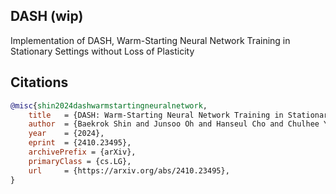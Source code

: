## DASH (wip)

Implementation of DASH, Warm-Starting Neural Network Training in Stationary Settings without Loss of Plasticity

## Citations

```bibtex
@misc{shin2024dashwarmstartingneuralnetwork,
    title   = {DASH: Warm-Starting Neural Network Training in Stationary Settings without Loss of Plasticity}, 
    author  = {Baekrok Shin and Junsoo Oh and Hanseul Cho and Chulhee Yun},
    year    = {2024},
    eprint  = {2410.23495},
    archivePrefix = {arXiv},
    primaryClass = {cs.LG},
    url     = {https://arxiv.org/abs/2410.23495}, 
}
```
